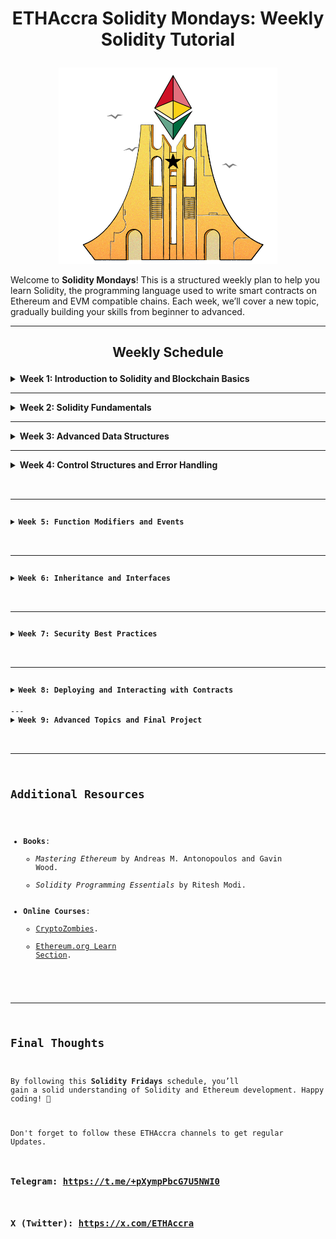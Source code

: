 # <div align="center"><p style="text-align: center;"><strong>ETHAccra Solidity Mondays: Weekly Solidity Tutorial</strong></p></div>

<div align="center" ><img width="350px" src="https://github.com/eben619/Zero-To-Dapp-Workshop/blob/main/ethAccraHero.png"></div>

Welcome to **Solidity Mondays**! This is a structured weekly plan to help you learn Solidity, the programming language used to write smart contracts on Ethereum and EVM compatible chains. Each week, we’ll cover a new topic, gradually building your skills from beginner to advanced.

---

## <div align="center"><p style="text-align: center;"><strong>Weekly Schedule</strong></p></div>

<details>
<summary><strong>Week 1: Introduction to Solidity and Blockchain Basics</strong></summary>

### Topics Covered:
- Evolution of the Web: Web1, Web2, and Web3
- Overview of blockchain and Ethereum.
- Smart contracts: What they are and why they matter.
- Setting up your development environment (Remix IDE, MetaMask, and Node.js).


<h1>📌 Introduction to Blockchain: From Web1 to Solidity on Ethereum</h1>

<h2>🚀 Lesson Overview</h2>
<p>This lesson covers the evolution of the web (Web1, Web2, Web3), blockchain fundamentals, wallets, Ethereum smart contracts, and Solidity programming.</p>

<hr>

<h2>1️⃣ Evolution of the Web: Web1, Web2, and Web3</h2>

<h3>🌐 Web1: The Static Web (1990s - early 2000s)</h3>
<ul>
    <li>Read-only web where users could only consume content.</li>
    <li>Static websites with minimal interaction.</li>
    <li><strong>Examples:</strong> Yahoo, early blogs, and company websites.</li>
</ul>

<h3>🌍 Web2: The Interactive Web (Mid-2000s - Present)</h3>
<ul>
    <li>Read and write capabilities, allowing user-generated content.</li>
    <li>Centralized platforms control data (Facebook, Google, Twitter).</li>
    <li>Monetization through ads and data collection.</li>
    <li><strong>Problems:</strong> Privacy issues, censorship, platform dependence.</li>
</ul>

<h3>🌎 Web3: The Decentralized Web (Emerging Future)</h3>
<ul>
    <li>Built on blockchain and smart contracts.</li>
    <li>Users own their data, assets, and identities.</li>
    <li>Peer-to-peer interactions without intermediaries.</li>
    <li><strong>Examples:</strong> Ethereum-based DApps, DAOs, DeFi, NFTs.</li>
</ul>

<hr>

<h2>2️⃣ What is Blockchain?</h2>

<h3>🔗 Definition</h3>
<p>Blockchain is a decentralized, distributed ledger that records transactions securely and transparently.</p>

<h3>🔑 Key Features</h3>
<ul>
    <li><strong>Decentralization</strong> – No central authority.</li>
    <li><strong>Transparency</strong> – Publicly accessible transactions.</li>
    <li><strong>Security</strong> – Cryptographic encryption ensures integrity.</li>
    <li><strong>Immutability</strong> – Transactions cannot be altered once confirmed.</li>
</ul>

<h3>📌 Types of Blockchains</h3>
<ul>
    <li><strong>Public Blockchains</strong> (Ethereum, Bitcoin) – Open networks, permissionless access.</li>
    <li><strong>Private Blockchains</strong> (Hyperledger) – Restricted access for enterprises.</li>
    <li><strong>Consortium Blockchains</strong> – Controlled by multiple entities.</li>
</ul>

<hr>

<h2>3️⃣ Crypto Wallets</h2>

<h3>🛠 What is a Crypto Wallet?</h3>
<p>A crypto wallet allows users to store, send, and receive digital assets.</p>

<h3>📌 Types of Wallets</h3>
<ul>
    <li><strong>Custodial Wallets</strong> – Centralized control (e.g., Binance, Coinbase).</li>
    <li><strong>Non-Custodial Wallets</strong> – User-controlled keys (e.g., MetaMask, Trust Wallet).</li>
    <li><strong>Hardware Wallets</strong> – Secure offline storage (e.g., Ledger, Trezor).</li>
</ul>

<h3>🔑 Wallet Addresses & Private Keys</h3>
<ul>
    <li><strong>Wallet Address</strong> – Public identifier for receiving funds.</li>
    <li><strong>Private Key</strong> – Secret code controlling wallet access.</li>
</ul>

<hr>

<h2>4️⃣ Introduction to Ethereum</h2>

<h3>🔹 Ethereum Overview</h3>
<ul>
    <li>A decentralized smart contract platform.</li>
    <li>Uses <strong>Ether (ETH)</strong> as the native cryptocurrency.</li>
    <li>Supports <strong>ERC20 (tokens)</strong> and <strong>ERC721 (NFTs)</strong>.</li>
</ul>

<h3>🔹 Ethereum Use Cases</h3>
<ul>
    <li><strong>Decentralized Finance (DeFi)</strong> – Lending, borrowing, staking.</li>
    <li><strong>NFTs</strong> – Digital ownership of assets.</li>
    <li><strong>DAOs</strong> – Community-driven governance.</li>
</ul>

<hr>

<h2>5️⃣ Solidity: Smart Contract Programming</h2>

<h3>📌 What is Solidity?</h3>
<p>A high-level language for writing smart contracts on Ethereum, similar to JavaScript and Python.</p>


<h2>6️⃣ Deploying and Interacting with Smart Contracts</h2>

<h3>🚀 Using Remix IDE</h3>
<ol>
    <li>Open <a href="https://remix.ethereum.org">Remix</a>.</li>
    <li>Create a new Solidity file (<code>.sol</code>).</li>
    <li>Compile and deploy using MetaMask.</li>
</ol>


### Materials:
- **Book**: [*Mastering Ethereum* by Andreas M. Antonopoulos and Gavin Wood (Chapter 1: Introduction to Ethereum).](https://ethereum.org/en/learn/)
- **Online Resources**: [Solidity Documentation](https://soliditylang.org/).   
- **Tools**: Install Remix IDE and MetaMask.

</details>

---

<details>
<summary><strong>Week 2: Solidity Fundamentals</strong></summary><br>

WEEK 2 PRESENTATION

https://docs.google.com/presentation/d/1etS78gVlWwDJBgpt2-aomsntDFG8mUpQ/edit?usp=sharing&ouid=109207709370381780005&rtpof=true&sd=true


REMIX PRESENTATION

https://docs.google.com/presentation/d/1UkdDAZYwNiS0rGIkdulOonFH6FDs4z9smaaj5iDim1s/edit#slide=id.g12e1023695a_0_0

SEPOLIA FAUCET

https://cloud.google.com/application/web3/faucet/ethereum/sepolia



### Topics Covered:
- Basic syntax and structure of a Solidity contract.
- Data types: `uint`, `address`, `bool`, `string`, etc.
- Variables: State variables, local variables, and constants.
- Functions: Visibility (`public`, `private`, `internal`, `external`), and modifiers.

<h1>Solidity Mondays: Solidity Fundamentals</h1>

<h2>1. Basic Structure of a Solidity Contract</h2>
<p>A Solidity smart contract starts with the <code>pragma</code> directive, followed by the contract definition. Solidity contracts contain functions, variables, and logic that define how they interact on the blockchain.</p>
<pre><code>
// SPDX-License-Identifier: MIT
pragma solidity ^0.8.19; // Specifies the Solidity version

contract MyFirstContract {
    // Contract content goes here
}
</code></pre>

<h2>2. Data Types in Solidity</h2>
<h3>Value Types</h3>
<ul>
    <li><strong>Boolean (<code>bool</code>)</strong>: Stores <code>true</code> or <code>false</code>.</li>
    <li><strong>Unsigned Integer (<code>uint</code>)</strong>: Represents non-negative integers.</li>
    <li><strong>Signed Integer (<code>int</code>)</strong>: Stores positive and negative integers.</li>
    <li><strong>Address (<code>address</code>)</strong>: Stores Ethereum addresses.</li>
    <li><strong>Bytes (<code>bytes1</code> to <code>bytes32</code>)</strong>: Used for cryptographic operations.</li>
    <li><strong>String (<code>string</code>)</strong>: Used for storing text.</li>
</ul>

<h2>3. Functions in Solidity</h2>

***Basic Structure Of A function***<br>
<img src="https://github.com/eben619/Celo_Africa_Dao-Ghana_University_Tour/blob/main/function.avif" width="500px"><br>

<p>Functions define the behavior of a smart contract. They can be public, private, view (read-only), or payable (can receive Ether).</p>
<pre><code>
function getName() public pure returns (string memory) {
    return "Solidity Mondays"; // Returns a fixed string
}
</code></pre>

<h2>4. Variables in Solidity</h2>

<h3>State Variables</h3>
<p>State variables are permanently stored on the blockchain. They retain their values even after the contract execution ends.</p>
<pre><code>
contract Example {
    uint256 public storedNumber; // A state variable stored on the blockchain
    function setNumber(uint256 _num) public {
        storedNumber = _num; // Updates the state variable
    }
}
</code></pre>

<h3>Local Variables</h3>
<p>Local variables exist only within a function's execution scope. They do not persist on the blockchain.</p>
<pre><code>
function getNumber() public pure returns (uint256) {
    uint256 localNumber = 10; // Local variable, exists only in this function
    return localNumber;
}
</code></pre>

<h3>Global Variables</h3>
<p>Global variables provide blockchain-related information such as the sender's address, block number, or timestamp.</p>
<pre><code>
uint256 public blockNumber = block.number; // Gets the current block number
address public sender = msg.sender; // Gets the address of the sender
</code></pre>

<h2>5. Control Structures (If-Else, Loops)</h2>

<h3>If-Else Statement</h3>
<p>The if-else statement allows conditional execution of code based on specific conditions.</p>
<pre><code>
function checkEven(uint256 num) public pure returns (string memory) {
    if (num % 2 == 0) {
        return "Even"; // Returns "Even" if the number is divisible by 2
    } else {
        return "Odd"; // Returns "Odd" if the number is not divisible by 2
    }
}
</code></pre>

<h2>6. Mappings and Structs</h2>

<h3>Mappings</h3>
<p>Mappings store key-value pairs, where keys are unique, and values can be of any type.</p>
<pre><code>
mapping(address => uint256) public balances; // Maps addresses to balances

function updateBalance(address _user, uint256 _amount) public {
    balances[_user] = _amount; // Updates the balance for the user
}
</code></pre>

<h3>Structs</h3>
<p>Structs are used to define custom data structures, grouping multiple data fields.</p>
<pre><code>
struct Student {
    string name;
    uint256 age;
}

Student public student; // Declares a student struct variable

function setStudent(string memory _name, uint256 _age) public {
    student = Student(_name, _age); // Assigns values to the student struct
}
</code></pre>

<h2>7. Events and Logging</h2>
<p>Events in Solidity allow logging data on the blockchain. They are mainly used to track actions like transactions or contract updates.</p>
<pre><code>
event UserRegistered(address indexed user, uint256 timestamp); // Declares an event

function registerUser() public {
    emit UserRegistered(msg.sender, block.timestamp); // Emits an event when a user registers
}
</code></pre>

<h2>8. Modifiers</h2>
<p>Modifiers define rules that must be met before executing a function. They help enforce access control and conditions.</p>
<pre><code>
modifier onlyOwner() {
    require(msg.sender == owner, "Not the owner"); // Checks if the caller is the contract owner
    _;
}

function restrictedFunction() public onlyOwner {
    // Function logic that only the owner can execute
}
</code></pre>

<h2>9. Payable Functions (Handling Ether)</h2>
<p>Payable functions allow contracts to receive and send Ether. The <code>msg.value</code> property holds the amount of Ether sent.</p>
<pre><code>
function deposit() public payable {
    require(msg.value > 0, "Must send some Ether"); // Ensures Ether is sent
}

function getBalance() public view returns (uint256) {
    return address(this).balance; // Returns the contract's balance
}
</code></pre>




### Materials:
- **Book**: *Mastering Ethereum* (Chapter 7: Smart Contracts and Solidity).
- **Practice**: Write a simple "Hello World" contract in Remix IDE.

</details>

---

<details>
<summary><strong>Week 3: Advanced Data Structures</strong></summary>


WEEK 3 PRESENTATION

https://docs.google.com/presentation/d/1p6cXHXr3mGk1zcAaTovLzI_t8PEfgo6K/edit?usp=sharing&ouid=109207709370381780005&rtpof=true&sd=true

### Topics Covered:
- Arrays: Fixed-size and dynamic arrays.
- Structs: Custom data types.
- Mappings: Key-value pairs.
- Enums: User-defined types for constants.

<p>In this session, we explore <strong>Arrays, Structs, Mappings, and Enums</strong> in depth, which are essential for smart contract development.</p>

<ul>
    <li>✅ <strong>Arrays</strong>: Storing multiple values.</li>
    <li>✅ <strong>Structs</strong>: Grouping multiple pieces of data.</li>
    <li>✅ <strong>Mappings</strong>: Storing key-value pairs.</li>
    <li>✅ <strong>Enums</strong>: Defining fixed choices.</li>
</ul>

<h2>1️⃣ Arrays: Storing Multiple Values</h2>
<p>An array is a list that holds multiple values of the same type.</p>

<h5>📌 Two Types of Arrays</h5>
<ul>
    <li>🔹 <strong>Fixed-size array</strong> – has a set number of items.</li>
    <li>🔹 <strong>Dynamic array</strong> – can grow or shrink.</li>
</ul>

<h5>Example 1: Fixed-size Array</h5>
<pre><code>
// A fixed-size array that holds 3 numbers
uint[3] numbers = [10, 20, 30];
</code></pre>

<h5>Example 2: Dynamic Array</h5>
<pre><code>
uint[] numbers; // Can grow or shrink

function addNumber(uint _num) public {
    numbers.push(_num); // Adds a number to the array
}

function removeLast() public {
    numbers.pop(); // Removes the last number
}
</code></pre>

<h5>Looping through an Array</h5>
<pre><code>
function getAllNumbers() public view returns (uint[] memory) {
    return numbers;
}
</code></pre>

<h2>2️⃣ Structs: Grouping Multiple Pieces of Data</h2>
<p>A struct allows you to combine multiple data types into a single entity.</p>

<h3>Example: Defining a Struct</h3>
<pre><code>
struct Student {
    string name;
    uint age;
    bool enrolled;
}
</code></pre>

<h5>Example: Using a Struct</h5>
<pre><code>
Student public student;

function setStudent(string memory _name, uint _age, bool _enrolled) public {
    student = Student(_name, _age, _enrolled);
}
</code></pre>

<h5>Structs Inside Arrays</h5>
<pre><code>
Student[] public students;

function addStudent(string memory _name, uint _age, bool _enrolled) public {
    students.push(Student(_name, _age, _enrolled));
}
</code></pre>

<h2>3️⃣ Mappings: Storing Key-Value Pairs</h2>
<p>A mapping is a key-value store, like a dictionary.</p>

<h5>Example: Storing Account Balances</h5>
<pre><code>
mapping(address => uint) public balances;

function deposit(uint _amount) public {
    balances[msg.sender] += _amount;
}

function checkBalance() public view returns (uint) {
    return balances[msg.sender];
}
</code></pre>

<p>✅ <strong>Key</strong>: <code>msg.sender</code> (user’s wallet address) <br>
✅ <strong>Value</strong>: The amount of tokens the user has</p>

<h5>Nested Mappings</h5>
<p>You can have mappings inside mappings! For example, each user can have multiple token balances.</p>

<pre><code>
mapping(address => mapping(string => uint)) public tokenBalances;

function setTokenBalance(string memory _token, uint _amount) public {
    tokenBalances[msg.sender][_token] = _amount;
}

function getTokenBalance(string memory _token) public view returns (uint) {
    return tokenBalances[msg.sender][_token];
}
</code></pre>

<h2>4️⃣ Enums: Creating Custom Options</h2>
<p>An enum (short for “enumeration”) is used when you have a fixed set of choices.</p>

<h5>Example: Order Status</h5>
<pre><code>
enum OrderStatus { Pending, Shipped, Delivered }
OrderStatus public status;
</code></pre>

<h5>Updating the Enum</h5>
<pre><code>
function setStatus(uint _status) public {
    status = OrderStatus(_status); // 0 = Pending, 1 = Shipped, 2 = Delivered
}
</code></pre>

<h5>Checking the Status</h5>
<pre><code>
function isDelivered() public view returns (bool) {
    return status == OrderStatus.Delivered;
}
</code></pre>

<h2> Online Shop Smart Contract</h2>
<p>This smart contract simulates an online store using all the data structures.</p>

<pre><code>
    
//SPDX-License-Identifier: MIT
pragma solidity ^0.8.0;

contract OnlineShop {
    enum OrderStatus { Pending, Shipped, Delivered }

    struct Product {
        string name;
        uint price;
    }

    struct Order {
        address buyer;
        uint productId;
        OrderStatus status;
    }

    Product[] public products;
    mapping(uint => Order) public orders;
    uint public orderCount;

    function addProduct(string memory _name, uint _price) public {
        products.push(Product(_name, _price));
    }

    function placeOrder(uint _productId) public {
        require(_productId < products.length, "Invalid product ID");
        orders[orderCount] = Order(msg.sender, _productId, OrderStatus.Pending);
        orderCount++;
    }

    function updateOrderStatus(uint _orderId, OrderStatus _status) public {
        require(_orderId < orderCount, "Invalid order ID");
        orders[_orderId].status = _status;
    }

    function getOrder(uint _orderId) public view returns (address, string memory, uint, OrderStatus) {
        require(_orderId < orderCount, "Invalid order ID");
        Order storage order = orders[_orderId];
        Product storage product = products[order.productId];
        return (order.buyer, product.name, product.price, order.status);
    }
}
</code></pre>

<h4>🔹 Summary</h4>
<ul>
    <li>✅ <strong>Arrays</strong> – Store multiple values in a list.</li>
    <li>✅ <strong>Structs</strong> – Group different types of data together.</li>
    <li>✅ <strong>Mappings</strong> – Store key-value pairs for quick lookups.</li>
    <li>✅ <strong>Enums</strong> – Define fixed choices for specific conditions.</li>
</ul>

<h2>Compile Solidity Code Using Hardhat</h2>

<h2>1. Install Hardhat</h2>
<p>Run the following command in your project directory:</p>
<pre><code>npm install --save-dev hardhat</code></pre>

<h2>2. Create a Hardhat Project</h2>
<p>If you haven't initialized Hardhat, run:</p>
<pre><code>npx hardhat</code></pre>
<p>Select <strong>"Create a basic sample project"</strong> and follow the prompts.</p>

<h2>3. Check Hardhat Configuration</h2>
<p>Ensure your <code>hardhat.config.js</code> or <code>hardhat.config.ts</code> file has the correct Solidity compiler version:</p>
<pre><code>module.exports = {
  solidity: "0.8.20",
};</code></pre>

<h2>4. Compile Your Solidity Code</h2>
<p>Run:</p>
<pre><code>npx hardhat compile</code></pre>
<p>This will compile all Solidity files in the <code>contracts/</code> directory and store the artifacts in <code>artifacts/</code> and <code>cache/</code>.</p>

<h2>5. (Optional) Fix Errors and Warnings</h2>
<p>If you encounter errors, review them in the terminal and adjust your Solidity code or compiler version accordingly.</p>

<h2>6. Verify Compilation Output</h2>
<p>Check the <code>artifacts/contracts/</code> directory to ensure the <code>.json</code> files (ABI & Bytecode) are generated.</p>

<p>Now your Solidity code is compiled successfully using Hardhat! 🚀</p>


<h4>🎯 Practice Task</h4>
<p>Try adding a feature where users can leave reviews for products.</p>

### Materials:
- **Book**: *Mastering Ethereum* (Chapter 7: Smart Contracts and Solidity).

</details>

---

<details>
<summary><strong>Week 4: Control Structures and Error Handling</strong></summary>

### Topics Covered:
- Conditional statements: `if`, `else`, `else if`.
- Loops: `for`, `while`.
- Error handling: `require`, `assert`, `revert`.

<h2>🧠 Week 4: Control Structures & Error Handling in Solidity</h2>

<p><strong>Welcome to Week 4 of Solidity Mondays!</strong> This session focuses on control flow and defensive programming in Solidity. We'll explore conditional logic, loops, and error handling with examples from our <strong>OnlineShop</strong> smart contract.</p>

<hr/>

<h2>✅ 1. Conditional Statements</h2>
<p>Solidity allows <code>if</code>, <code>else if</code>, and <code>else</code> to control decision-making in your contracts.</p>

<h3>🔹 Marketplace Example: Buyer Tiers Based on Spending</h3>

<pre><code>function getBuyerTier(uint totalSpent) public pure returns (string memory) {
    if (totalSpent >= 1000 ether) {
        return "Platinum";
    } else if (totalSpent >= 500 ether) {
        return "Gold";
    } else {
        return "Regular";
    }
}</code></pre>

<p>This helps the contract give loyalty rewards based on how much a user has spent.</p>

<hr/>

<h2>🔁 2. Loops</h2>
<p>Loops are useful for iterating through arrays or performing repeated actions. Use them carefully to avoid high gas consumption!</p>

<h3>🔹 for Loop: Total Product Price</h3>

<pre><code>function totalProductPrice() public view returns (uint total) {
    for (uint i = 0; i &lt; products.length; i++) {
        total += products[i].price;
    }
}</code></pre>

<h3>🔹 while Loop: Count Pending Orders</h3>

<pre><code>function countPendingOrders() public view returns (uint count) {
    uint i = 0;
    while (i &lt; orderCount) {
        if (orders[i].status == OrderStatus.Pending) {
            count++;
        }
        i++;
    }
}</code></pre>

<p><strong>⚠️ Warning:</strong> Avoid using unbounded loops in functions that will be called in transactions — they can run out of gas!</p>

<hr/>

<h2>⛔ 3. Error Handling</h2>
<p>Solidity offers three main tools for handling errors: <code>require</code>, <code>assert</code>, and <code>revert</code>.</p>

<h3>🔹 require(): Check External Conditions</h3>

<pre><code>function placeOrder(uint _productId) public {
    require(_productId &lt; products.length, "Invalid product ID");
    orders[orderCount] = Order(msg.sender, _productId, OrderStatus.Pending);
    orderCount++;
}</code></pre>

<h3>🔹 assert(): Check Invariant/Internal Logic</h3>

<pre><code>function checkOrderExists(uint _orderId) public view {
    assert(_orderId &lt;= orderCount); // Should always be true if order creation works
}</code></pre>

<h3>🔹 revert(): Custom Error Trigger</h3>

<pre><code>function cancelOrder(uint _orderId) public {
    if (_orderId &gt;= orderCount) {
        revert("Order does not exist");
    }
    delete orders[_orderId];
}</code></pre>

<p>Use these tools to stop transactions when conditions aren't met — saving gas and preventing bugs!</p>

<hr/>

<h2>📘 Summary Table</h2>
<table>
    <thead>
        <tr>
            <th>Keyword</th>
            <th>Use Case</th>
            <th>Reverts?</th>
            <th>Custom Message?</th>
        </tr>
    </thead>
    <tbody>
        <tr>
            <td><code>require()</code></td>
            <td>Input validation, permissions</td>
            <td>✅</td>
            <td>✅</td>
        </tr>
        <tr>
            <td><code>assert()</code></td>
            <td>Invariants, internal logic checks</td>
            <td>✅</td>
            <td>❌</td>
        </tr>
        <tr>
            <td><code>revert()</code></td>
            <td>Manual error handling</td>
            <td>✅</td>
            <td>✅</td>
        </tr>
    </tbody>
</table>

<hr/>

<h2>💻 Practice Contract: Online Marketplace with Control Structures</h2>
<pre><code>pragma solidity ^0.8.0;

contract OnlineShop {
    enum OrderStatus { Pending, Shipped, Delivered }

    struct Product {
        string name;
        uint price;
    }

    struct Order {
        address buyer;
        uint productId;
        OrderStatus status;
    }

    Product[] public products;
    mapping(uint => Order) public orders;
    uint public orderCount;

    function addProduct(string memory _name, uint _price) public {
        products.push(Product(_name, _price));
    }

    function placeOrder(uint _productId) public {
        require(_productId &lt; products.length, "Invalid product ID");
        orders[orderCount] = Order(msg.sender, _productId, OrderStatus.Pending);
        orderCount++;
    }

    function updateOrderStatus(uint _orderId, OrderStatus _status) public {
        require(_orderId &lt; orderCount, "Invalid order ID");
        orders[_orderId].status = _status;
    }

    function getOrder(uint _orderId) public view returns (address, string memory, uint, OrderStatus) {
        require(_orderId &lt; orderCount, "Invalid order ID");
        Order storage order = orders[_orderId];
        Product storage product = products[order.productId];
        return (order.buyer, product.name, product.price, order.status);
    }

    function totalProductPrice() public view returns (uint total) {
        for (uint i = 0; i &lt; products.length; i++) {
            total += products[i].price;
        }
    }

    function countPendingOrders() public view returns (uint count) {
        uint i = 0;
        while (i &lt; orderCount) {
            if (orders[i].status == OrderStatus.Pending) {
                count++;
            }
            i++;
        }
    }

    function cancelOrder(uint _orderId) public {
        if (_orderId &gt;= orderCount) {
            revert


</details>

---

<details>

<summary><strong>Week 5: Function Modifiers and Events</strong></summary>

### Topics Covered:
- Function modifiers: `view`, `pure`, `payable`.
- Custom modifiers.
- Events: Logging and listening to events.

<h1>Solidity Mondays: Function Modifiers, Custom Modifiers, and Events</h1>

<p>Welcome to today's Solidity Mondays!<br>
Today, we'll dive deep into <strong>function modifiers</strong>, <strong>custom modifiers</strong>, and <strong>events</strong> — key concepts for writing clean, secure smart contracts.</p>

<hr>

<h2>📚 1. Function Modifiers: <code>view</code>, <code>pure</code>, <code>payable</code></h2>

<p>In Solidity, <strong>modifiers</strong> tell us <strong>how a function interacts</strong> with the blockchain.</p>

<h3>🔵 <code>view</code></h3>
<ul>
  <li>A <code>view</code> function promises <strong>NOT to modify</strong> the blockchain state.</li>
  <li>It can <strong>read</strong> state variables but <strong>cannot change</strong> them.</li>
  <li>Useful for fetching data <strong>without paying gas</strong> (if called externally).</li>
</ul>

<pre><code>uint public balance;

function getBalance() public view returns (uint) {
    return balance;
}
</code></pre>

<h3>🔵 <code>pure</code></h3>
<ul>
  <li>A <code>pure</code> function <strong>neither reads nor modifies</strong> the blockchain state.</li>
  <li>It <strong>only</strong> works with its own parameters or internal variables.</li>
  <li>Perfect for mathematical calculations.</li>
</ul>

<pre><code>function add(uint a, uint b) public pure returns (uint) {
    return a + b;
}
</code></pre>

<h3>🔵 <code>payable</code></h3>
<ul>
  <li>A <code>payable</code> function <strong>can receive Ether</strong>.</li>
  <li>Without it, sending ETH to a function will <strong>fail</strong>.</li>
</ul>

<pre><code>function deposit() public payable {
    // Contract can now receive ETH
}
</code></pre>

<h3>📋 Quick Summary Table</h3>

<table>
  <thead>
    <tr>
      <th>Modifier</th>
      <th>Reads State?</th>
      <th>Modifies State?</th>
      <th>Can Receive Ether?</th>
      <th>Purpose</th>
    </tr>
  </thead>
  <tbody>
    <tr>
      <td><code>view</code></td>
      <td>✅</td>
      <td>❌</td>
      <td>❌</td>
      <td>Read blockchain state</td>
    </tr>
    <tr>
      <td><code>pure</code></td>
      <td>❌</td>
      <td>❌</td>
      <td>❌</td>
      <td>Pure computation only</td>
    </tr>
    <tr>
      <td><code>payable</code></td>
      <td>✅ (optional)</td>
      <td>✅ (optional)</td>
      <td>✅</td>
      <td>Accept ETH payments</td>
    </tr>
  </tbody>
</table>

<hr>

<h2>📚 2. Custom Modifiers</h2>

<p><strong>Custom modifiers</strong> are reusable rules you can apply to functions to <strong>enforce conditions</strong>.</p>

<h3>✏️ How Modifiers Work:</h3>
<ul>
  <li>Define a <code>modifier</code> that <strong>runs some checks</strong>.</li>
  <li>Use <code>_;</code> to represent <strong>where the original function should continue</strong> if checks pass.</li>
</ul>

<h3>🔵 Example: Only Owner Can Withdraw</h3>

<pre><code>address public owner;

modifier onlyOwner() {
    require(msg.sender == owner, "Not the owner");
    _;
}

function withdraw() public onlyOwner {
    payable(msg.sender).transfer(address(this).balance);
}
</code></pre>

<ul>
  <li><code>require</code> checks that only the contract owner can call <code>withdraw</code>.</li>
  <li><code>_;</code> tells Solidity <strong>where</strong> the <code>withdraw</code> function should continue after the check.</li>
</ul>

<h3>🔵 Modifiers Can Accept Arguments</h3>

<pre><code>modifier costs(uint price) {
    require(msg.value >= price, "Not enough Ether");
    _;
}

function buy() public payable costs(1 ether) {
    // User must send at least 1 ETH
}
</code></pre>

<hr>

<h2>📚 3. Events: Logging and Listening</h2>

<p><strong>Events</strong> are like <strong>announcements</strong> that <strong>something important happened</strong> inside your contract.</p>
<p>They are recorded on the blockchain logs and are used to <strong>communicate with frontends</strong>.</p>

<h3>✏️ How Events Work</h3>

<ol>
  <li><strong>Define an Event</strong>:</li>
</ol>

<pre><code>event Deposited(address indexed user, uint amount);
</code></pre>

<ul>
  <li><code>indexed</code> lets users <strong>filter by address</strong> when searching.</li>
</ul>

<ol start="2">
  <li><strong>Emit the Event</strong> inside a function:</li>
</ol>

<pre><code>function deposit() public payable {
    emit Deposited(msg.sender, msg.value);
}
</code></pre>

<ol start="3">
  <li><strong>Listen to Events</strong> from the frontend (example with ethers.js):</li>
</ol>

<pre><code>contract.on("Deposited", (user, amount) => {
    console.log(`${user} deposited ${amount} wei!`);
});
</code></pre>

<h3>🔵 Why Use Events?</h3>
<ul>
  <li>Track activities (e.g., deposits, withdrawals).</li>
  <li>Update frontend UIs in real-time.</li>
  <li>Reduce expensive state writes (cheaper than storage).</li>
</ul>

<hr>

<h2>📦 Full Example: Putting It All Together</h2>

<pre><code>// SPDX-License-Identifier: MIT
pragma solidity ^0.8.20;

contract SimpleBank {
    address public owner;
    uint public totalBalance;

    event Deposited(address indexed sender, uint amount);
    event Withdrawn(address indexed receiver, uint amount);

    constructor() {
        owner = msg.sender;
    }

    modifier onlyOwner() {
        require(msg.sender == owner, "Caller is not the owner");
        _;
    }

    function deposit() public payable {
        totalBalance += msg.value;
        emit Deposited(msg.sender, msg.value);
    }

    function withdraw(uint _amount) public onlyOwner {
        require(totalBalance >= _amount, "Insufficient balance");
        totalBalance -= _amount;
        payable(msg.sender).transfer(_amount);
        emit Withdrawn(msg.sender, _amount);
    }

    function getBalance() public view returns (uint) {
        return totalBalance;
    }

    function calculateBonus(uint amount) public pure returns (uint) {
        return amount * 10 / 100;
    }
}
</code></pre>

<hr>

<h2>✨ Key Takeaways</h2>

<ul>
  <li><code>view</code>, <code>pure</code>, and <code>payable</code> <strong>describe function behaviors</strong>.</li>
  <li><strong>Custom modifiers</strong> help you <strong>enforce rules and conditions</strong> efficiently.</li>
  <li><strong>Events</strong> are <strong>critical</strong> for <strong>logging actions</strong> and <strong>communicating</strong> with dApps and UIs.</li>
</ul>

<p>Mastering these areas will level up your ability to write <strong>secure, scalable, and professional smart contracts</strong>!</p>

<hr>

<h2>🚀 Practice Challenge (Optional)</h2>

<p><strong>Write a smart contract:</strong></p>
<ul>
  <li>Users can deposit ETH (<code>payable</code> function).</li>
  <li>Only users who deposited can withdraw (custom modifier).</li>
  <li>Emit events when deposits and withdrawals happen.</li>
</ul>


</details>

---

<details>
<summary><strong>Week 6: Inheritance and Interfaces</strong></summary>

### Topics Covered:
- Inheritance: `is` keyword, parent and child contracts.
- Abstract contracts.
- Interfaces: Defining and implementing interfaces.

<summary><strong>Week 6: Inheritance, Abstract Contracts, and Interfaces</strong></summary>

<h1>Solidity Mondays: Inheritance, Abstract Contracts, and Interfaces</h1>

- ERC-20: Fungible tokens.
- ERC-721: Non-fungible tokens (NFTs).
- ERC-1155: Multi-token standard.

<p>Welcome back to Solidity Mondays!<br>
In this session, we’re diving into three advanced but powerful topics: <strong>Inheritance</strong>, <strong>Abstract Contracts</strong>, and <strong>Interfaces</strong> — using real-world ERC-20 token contract examples.</p>

<hr>

<h2>📚 1. Inheritance in Solidity</h2>

<p>Solidity supports <strong>inheritance</strong>, which allows you to create a base contract and extend it into child contracts. This helps with code reuse, structure, and modularity. ERC-20 tokens use inheritance to add features like minting and burning.</p>

<h3>🔵 The <code>is</code> Keyword</h3>
<ul>
  <li>Use <code>is</code> to make a contract inherit from another.</li>
  <li>The child contract gains access to all public and internal variables/functions of the parent.</li>
</ul>

<h3>📘 Example: ERC-20 Token with Minting Inherited</h3>

<pre><code>// Base ERC20 contract
contract ERC20 {
    mapping(address => uint256) public balanceOf;
    uint256 public totalSupply;
    string public name;
    string public symbol;

    constructor(string memory _name, string memory _symbol) {
        name = _name;
        symbol = _symbol;
    }

    function transfer(address to, uint256 amount) public virtual returns (bool) {
        require(balanceOf[msg.sender] >= amount, "Not enough balance");
        balanceOf[msg.sender] -= amount;
        balanceOf[to] += amount;
        return true;
    }
}

// Child token with minting
contract MyToken is ERC20 {
    address public owner;

    constructor() ERC20("MyToken", "MTK") {
        owner = msg.sender;
    }

    function mint(address to, uint256 amount) public {
        require(msg.sender == owner, "Only owner can mint");
        balanceOf[to] += amount;
        totalSupply += amount;
    }
}
</code></pre>

<ul>
  <li><code>MyToken</code> inherits from <code>ERC20</code> and adds custom minting logic.</li>
</ul>

<hr>

<h2>📚 2. Abstract Contracts</h2>

<p>An <strong>abstract contract</strong> is a contract that <strong>cannot be deployed directly</strong>.</p>
<p>It contains at least one <strong>unimplemented function</strong>. ERC-20 token libraries often use abstract contracts to enforce structure.</p>

<h3>📘 Example: Abstract ERC20 Token</h3>

<pre><code>abstract contract AbstractERC20 {
    mapping(address => uint256) public balanceOf;
    uint256 public totalSupply;

    function transfer(address to, uint256 amount) public virtual returns (bool);
    function decimals() public view virtual returns (uint8);
}

contract RealERC20 is AbstractERC20 {
    string public name = "RealToken";
    string public symbol = "RTL";

    constructor() {
        balanceOf[msg.sender] = 1000;
        totalSupply = 1000;
    }

    function transfer(address to, uint256 amount) public override returns (bool) {
        require(balanceOf[msg.sender] >= amount, "Insufficient balance");
        balanceOf[msg.sender] -= amount;
        balanceOf[to] += amount;
        return true;
    }

    function decimals() public pure override returns (uint8) {
        return 18;
    }
}
</code></pre>

<ul>
  <li><code>AbstractERC20</code> defines structure, while <code>RealERC20</code> provides implementation.</li>
</ul>

<hr>

<h2>📚 3. Interfaces in Solidity</h2>

<p><strong>Interfaces</strong> are like contracts but can only declare functions — they cannot contain any implementation or state.</p>
<p>They are widely used to define standards like ERC-20 so that wallets, DEXs, and other smart contracts can interact with tokens seamlessly.</p>

<h3>🧩 Rules for Interfaces:</h3>
<ul>
  <li>All functions must be <code>external</code> and unimplemented.</li>
  <li>No constructor, state variables, or function bodies.</li>
</ul>

<h3>📘 Example: ERC-20 Interface Implementation</h3>

<pre><code>// Interface
interface IERC20 {
    function totalSupply() external view returns (uint256);
    function balanceOf(address account) external view returns (uint256);
    function transfer(address to, uint256 amount) external returns (bool);
}

// Implementing Contract
contract MiniToken is IERC20 {
    mapping(address => uint256) private _balances;
    uint256 private _supply;

    constructor() {
        _supply = 1000;
        _balances[msg.sender] = _supply;
    }

    function totalSupply() external view override returns (uint256) {
        return _supply;
    }

    function balanceOf(address account) external view override returns (uint256) {
        return _balances[account];
    }

    function transfer(address to, uint256 amount) external override returns (bool) {
        require(_balances[msg.sender] >= amount, "Not enough tokens");
        _balances[msg.sender] -= amount;
        _balances[to] += amount;
        return true;
    }
}
</code></pre>

<ul>
  <li><code>MiniToken</code> conforms to the <code>IERC20</code> interface for ERC-20 compatibility.</li>
</ul>

<hr>

<h2>✅ Summary Table</h2>

<table border="1" cellpadding="8" cellspacing="0">
  <thead>
    <tr>
      <th>Concept</th>
      <th>Description</th>
      <th>ERC-20 Example</th>
    </tr>
  </thead>
  <tbody>
    <tr>
      <td><strong>Inheritance</strong></td>
      <td>Child contracts inherit variables and functions from base contracts.</td>
      <td><code>MyToken is ERC20</code></td>
    </tr>
    <tr>
      <td><strong>Abstract Contracts</strong></td>
      <td>Define structure but not full logic; must be extended.</td>
      <td><code>AbstractERC20</code> with <code>transfer()</code></td>
    </tr>
    <tr>
      <td><strong>Interfaces</strong></td>
      <td>Only declare external functions — no implementation.</td>
      <td><code>IERC20</code></td>
    </tr>
  </tbody>
</table>

<hr>

<p>🎉 That wraps up Week 6 of Solidity Mondays. You're now equipped with tools to structure smart contracts like ERC-20 tokens — using inheritance, abstract contracts, and interfaces!</p>



### Materials:
- **Online Resources**: [Solidity Documentation](https://soliditylang.org/).
- **Practice**: Create a parent contract with shared functionality and a child contract that inherits from it.

</details>

---

<details>
<summary><strong>Week 7: Security Best Practices</strong></summary>

### Topics Covered:
- Common vulnerabilities: Reentrancy, integer overflow, and more.
- Security tools: Slither, MythX.
- Writing secure code.

### Materials:
- **Book**: *Mastering Ethereum* (Chapter 9: Smart Contract Security).
- **Online Resources**: [Consensys Smart Contract Best Practices](https://consensys.github.io/smart-contract-best-practices/).
- **Practice**: Audit a simple contract for vulnerabilities.

</details>

---

<details>
<summary><strong>Week 8: Deploying and Interacting with Contracts</strong></summary>

### Topics Covered:
- Deploying contracts to testnets (Ropsten, Rinkeby, etc.).
- Interacting with contracts using Web3.js or Ethers.js.
- Gas optimization techniques.

### Materials:
- **Book**: *Mastering Ethereum* (Chapter 10: Tokens).
- **Tools**: Infura, Alchemy, or Hardhat for deployment.
- **Practice**: Deploy your voting contract to a testnet and interact with it using a simple frontend.

</details>
---
<details>
<summary><strong>Week 9: Advanced Topics and Final Project</strong></summary>

### Topics Covered:
- Upgradeable contracts using proxies.
- Layer 2 solutions: Optimism, Arbitrum.
- Decentralized Autonomous Organizations (DAOs).

### Materials:
- **Book**: *Mastering Ethereum* (Chapter 11: Oracles and Chapter 12: Decentralized Applications).
- **Final Project**: Build and deploy a decentralized application (dApp) that incorporates everything you’ve learned.

</details>

---

## Additional Resources
- **Books**:
  - *Mastering Ethereum* by Andreas M. Antonopoulos and Gavin Wood.
  - *Solidity Programming Essentials* by Ritesh Modi.
- **Online Courses**:
  - [CryptoZombies](https://cryptozombies.io/).
  - [Ethereum.org Learn Section](https://ethereum.org/en/learn/).

---

## Final Thoughts
By following this **Solidity Fridays** schedule, you’ll gain a solid understanding of Solidity and Ethereum development. Happy coding! 🚀

Don't forget to follow these ETHAccra channels to get regular Updates.

### Telegram: https://t.me/+pXympPbcG7U5NWI0

### X (Twitter): https://x.com/ETHAccra
